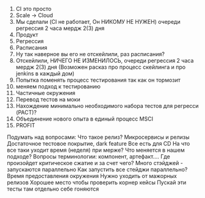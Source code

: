 1) CI это просто
2) Scale -> Cloud
3) Мы сделали (CI не работает, Он НИКОМУ НЕ НУЖЕН) очереди регрессия 2 часа мердж 2(3) дня
4) Продукт
5) Регрессия
6) Расписания
7) Ну так наверное вы его не отскейлили, раз расписания?
8) Отскейлили, НИЧЕГО НЕ ИЗМЕНИЛОСЬ, очереди регрессия 2 часа мердж 2(3) дня (Возможен расказ про процесс скейлинга и про jenkins в каждый дом)
9) Попытка поменять процесс тестирования так как он тормозит
10) меняем подход к тестированию
11) Частичные окружения
12) Перевод тестов на моки
13) Нахождение минимально необходимого набора тестов для регресси (PACT)?
14) Объединение нового опыта в единый процесс MSCI
15) PROFIT

Подумать над вопросами:
Что такое релиз?
Микросервисы и релизы
Достаточное тестовое покрытие, dark feature
Все есть для CD
На что все таки уходит время (неделя) при мерже?
Что меняется в нашем подходе?
Вопросы терминологии: компонент, артефакт....
Где произойдет критическое сжатие и за счет чего?
Много стэйджей - запускаются параллельно
Как запустить все стейджи параллельно?
Время предоставления окружения
Нужно уходить от мажорных релизов
Хорошее место чтобы проверить корнер кейсы
Пускай эти тесты там отдельно себе гоняются
